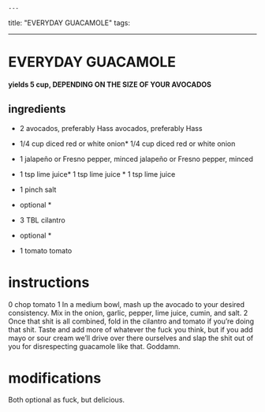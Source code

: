 

	---
title: "EVERYDAY GUACAMOLE"
tags:

---
# EVERYDAY GUACAMOLE
#### yields 5 cup, DEPENDING ON THE SIZE OF YOUR AVOCADOS
## ingredients
* 2 avocados, preferably Hass avocados, preferably Hass
* 1/4 cup diced red or white onion* 1/4 cup diced red or white onion

* 1 jalapeño or Fresno pepper, minced jalapeño or Fresno pepper, minced
* 1 tsp lime juice* 1 tsp lime juice * 1 tsp lime juice
* 1 pinch salt



* optional *
* 3 TBL cilantro



* optional *
* 1 tomato tomato


# instructions
0 chop tomato
1 In a medium bowl, mash up the avocado to your desired consistency. Mix in the onion, garlic, pepper, lime juice, cumin, and salt.
2 Once that shit is all combined, fold in the cilantro and tomato if you’re doing that shit. Taste and add more of whatever the fuck you think, but if you add mayo or sour cream we’ll drive over there ourselves and slap the shit out of you for disrespecting guacamole like that. Goddamn.

# modifications

Both optional as fuck, but delicious.
	
	
